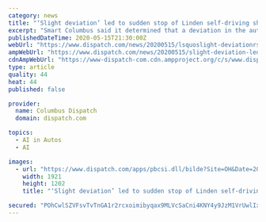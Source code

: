 ```yaml
---
category: news
title: "‘Slight deviation’ led to sudden stop of Linden self-driving shuttle"
excerpt: "Smart Columbus said it determined that a deviation in the automated steering caused a self-driving shuttle to suddenly stop in Linden in February,"
publishedDateTime: 2020-05-15T21:30:00Z
webUrl: "https://www.dispatch.com/news/20200515/lsquoslight-deviationrsquo-led-to-sudden-stop-of-linden-self-driving-shuttle?rssfeed=true"
ampWebUrl: "https://www.dispatch.com/news/20200515/slight-deviation-led-to-sudden-stop-of-linden-self-driving-shuttle?template=ampart"
cdnAmpWebUrl: "https://www-dispatch-com.cdn.ampproject.org/c/s/www.dispatch.com/news/20200515/slight-deviation-led-to-sudden-stop-of-linden-self-driving-shuttle?template=ampart"
type: article
quality: 44
heat: 44
published: false

provider:
  name: Columbus Dispatch
  domain: dispatch.com

topics:
  - AI in Autos
  - AI

images:
  - url: "https://www.dispatch.com/apps/pbcsi.dll/bilde?Site=OH&Date=20200515&Category=NEWS&ArtNo=200519180&Ref=AR"
    width: 1921
    height: 1202
    title: "‘Slight deviation’ led to sudden stop of Linden self-driving shuttle"

secured: "POhCwlSZVFsvTvTnGA1r2rcxoimibyqax9MLVcSaCni4KNY4y9JzM1VrUwlIxfdfqeBFuaIZ1A8Mod9WP1cJ/e0gBlh65KhfqVG0/VEKak+7oYsPyKYIyI+6drNoIjqsx13tZN9DdyQBO1vsdlRU9UamX+SLuxQmuXIgzW3xrebI9lIkpgDF5ddVwInYoOduJ9okLM8VHvIGMUiJmUHyt0cQBfG9+oCS5XjjnMI7h4Z0jUXDftghsdxEB4PLCJx3kMJCtoK16sqgzwJCq2l2rtxLG2g1tCFTYipdm7A4xu+VGLQqqf53ilRLeC8/ch+b;EYUj6hN26EuwDUnR+Wp0VQ=="
---
```


